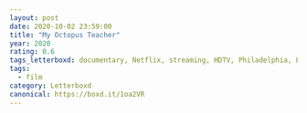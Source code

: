 ```yaml
---
layout: post 
date: 2020-10-02 23:59:00
title: "My Octopus Teacher"
year: 2020
rating: 0.6
tags_letterboxd: documentary, Netflix, streaming, HDTV, Philadelphia, Leah
tags:
  - film
category: Letterboxd
canonical: https://boxd.it/1oa2VR
---
```

